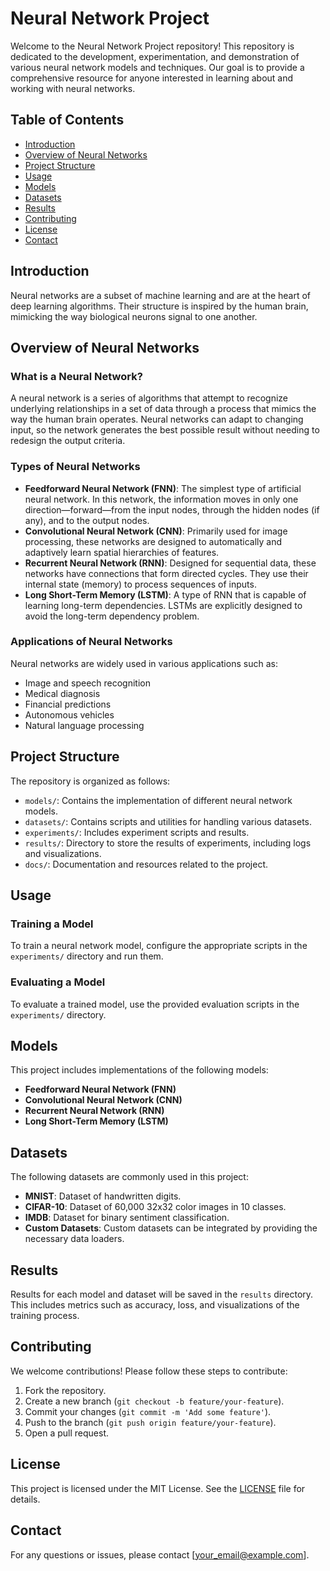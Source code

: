 # Neural Network Project

Welcome to the Neural Network Project repository! This repository is dedicated to the development, experimentation, and demonstration of various neural network models and techniques. Our goal is to provide a comprehensive resource for anyone interested in learning about and working with neural networks.

## Table of Contents

- [Introduction](#introduction)
- [Overview of Neural Networks](#overview-of-neural-networks)
- [Project Structure](#project-structure)
- [Usage](#usage)
- [Models](#models)
- [Datasets](#datasets)
- [Results](#results)
- [Contributing](#contributing)
- [License](#license)
- [Contact](#contact)

## Introduction

Neural networks are a subset of machine learning and are at the heart of deep learning algorithms. Their structure is inspired by the human brain, mimicking the way biological neurons signal to one another.

## Overview of Neural Networks

### What is a Neural Network?

A neural network is a series of algorithms that attempt to recognize underlying relationships in a set of data through a process that mimics the way the human brain operates. Neural networks can adapt to changing input, so the network generates the best possible result without needing to redesign the output criteria.

### Types of Neural Networks

- **Feedforward Neural Network (FNN)**: The simplest type of artificial neural network. In this network, the information moves in only one direction—forward—from the input nodes, through the hidden nodes (if any), and to the output nodes.
- **Convolutional Neural Network (CNN)**: Primarily used for image processing, these networks are designed to automatically and adaptively learn spatial hierarchies of features.
- **Recurrent Neural Network (RNN)**: Designed for sequential data, these networks have connections that form directed cycles. They use their internal state (memory) to process sequences of inputs.
- **Long Short-Term Memory (LSTM)**: A type of RNN that is capable of learning long-term dependencies. LSTMs are explicitly designed to avoid the long-term dependency problem.

### Applications of Neural Networks

Neural networks are widely used in various applications such as:

- Image and speech recognition
- Medical diagnosis
- Financial predictions
- Autonomous vehicles
- Natural language processing

## Project Structure

The repository is organized as follows:

- `models/`: Contains the implementation of different neural network models.
- `datasets/`: Contains scripts and utilities for handling various datasets.
- `experiments/`: Includes experiment scripts and results.
- `results/`: Directory to store the results of experiments, including logs and visualizations.
- `docs/`: Documentation and resources related to the project.

## Usage

### Training a Model

To train a neural network model, configure the appropriate scripts in the `experiments/` directory and run them.

### Evaluating a Model

To evaluate a trained model, use the provided evaluation scripts in the `experiments/` directory.

## Models

This project includes implementations of the following models:

- **Feedforward Neural Network (FNN)**
- **Convolutional Neural Network (CNN)**
- **Recurrent Neural Network (RNN)**
- **Long Short-Term Memory (LSTM)**

## Datasets

The following datasets are commonly used in this project:

- **MNIST**: Dataset of handwritten digits.
- **CIFAR-10**: Dataset of 60,000 32x32 color images in 10 classes.
- **IMDB**: Dataset for binary sentiment classification.
- **Custom Datasets**: Custom datasets can be integrated by providing the necessary data loaders.

## Results

Results for each model and dataset will be saved in the `results` directory. This includes metrics such as accuracy, loss, and visualizations of the training process.

## Contributing

We welcome contributions! Please follow these steps to contribute:

1. Fork the repository.
2. Create a new branch (`git checkout -b feature/your-feature`).
3. Commit your changes (`git commit -m 'Add some feature'`).
4. Push to the branch (`git push origin feature/your-feature`).
5. Open a pull request.

## License

This project is licensed under the MIT License. See the [LICENSE](LICENSE) file for details.

## Contact

For any questions or issues, please contact [your_email@example.com].

